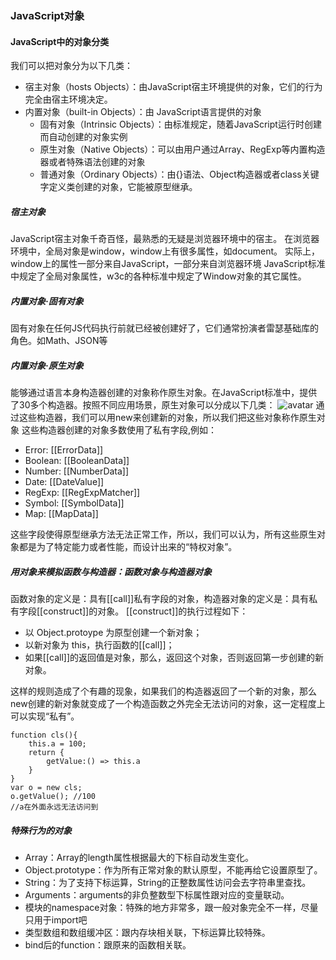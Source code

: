 ### JavaScript对象
#### JavaScript中的对象分类
我们可以把对象分为以下几类：
* 宿主对象（hosts Objects）：由JavaScript宿主环境提供的对象，它们的行为完全由宿主环境决定。
* 内置对象（built-in Objects）：由
JavaScript语言提供的对象
  * 固有对象（Intrinsic Objects）：由标准规定，随着JavaScript运行时创建而自动创建的对象实例
  * 原生对象（Native Objects）：可以由用户通过Array、RegExp等内置构造器或者特殊语法创建的对象
  * 普通对象（Ordinary Objects）：由{}语法、Object构造器或者class关键字定义类创建的对象，它能被原型继承。

##### 宿主对象
JavaScript宿主对象千奇百怪，最熟悉的无疑是浏览器环境中的宿主。
在浏览器环境中，全局对象是window，window上有很多属性，如document。
实际上，window上的属性一部分来自JavaScript，一部分来自浏览器环境
JavaScript标准中规定了全局对象属性，w3c的各种标准中规定了Window对象的其它属性。

##### 内置对象·固有对象
固有对象在任何JS代码执行前就已经被创建好了，它们通常扮演者雷瑟基础库的角色。如Math、JSON等

##### 内置对象·原生对象
能够通过语言本身构造器创建的对象称作原生对象。在JavaScript标准中，提供了30多个构造器。按照不同应用场景，原生对象可以分成以下几类：
![avatar](https://static001.geekbang.org/resource/image/6c/d0/6cb1df319bbc7c7f948acfdb9ffd99d0.png)
通过这些构造器，我们可以用new来创建新的对象，所以我们把这些对象称作原生对象
这些构造器创建的对象多数使用了私有字段,例如：
* Error: \[[ErrorData]]
* Boolean: \[[BooleanData]]
* Number: \[[NumberData]]
* Date: \[[DateValue]]
* RegExp: \[[RegExpMatcher]]
* Symbol: \[[SymbolData]]
* Map: \[[MapData]]

这些字段使得原型继承方法无法正常工作，所以，我们可以认为，所有这些原生对象都是为了特定能力或者性能，而设计出来的“特权对象”。

##### 用对象来模拟函数与构造器：函数对象与构造器对象
函数对象的定义是：具有[[call]]私有字段的对象，构造器对象的定义是：具有私有字段[[construct]]的对象。
[[construct]]的执行过程如下：
* 以 Object.protoype 为原型创建一个新对象；
* 以新对象为 this，执行函数的[[call]]；
* 如果[[call]]的返回值是对象，那么，返回这个对象，否则返回第一步创建的新对象。

这样的规则造成了个有趣的现象，如果我们的构造器返回了一个新的对象，那么new创建的新对象就变成了一个构造函数之外完全无法访问的对象，这一定程度上可以实现“私有”。
```
function cls(){
    this.a = 100;
    return {
        getValue:() => this.a
    }
}
var o = new cls;
o.getValue(); //100
//a在外面永远无法访问到
```

##### 特殊行为的对象
* Array：Array的length属性根据最大的下标自动发生变化。
* Object.prototype：作为所有正常对象的默认原型，不能再给它设置原型了。
* String：为了支持下标运算，String的正整数属性访问会去字符串里查找。
* Arguments：arguments的非负整数型下标属性跟对应的变量联动。
* 模块的namespace对象：特殊的地方非常多，跟一般对象完全不一样，尽量只用于import吧
* 类型数组和数组缓冲区：跟内存块相关联，下标运算比较特殊。
* bind后的function：跟原来的函数相关联。